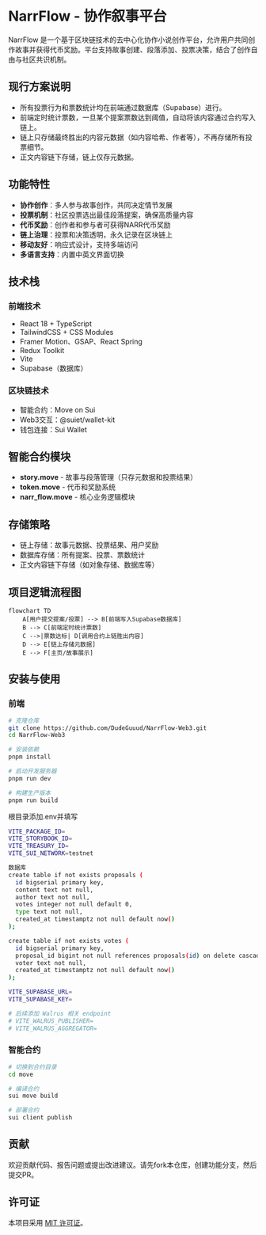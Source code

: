 # NarrFlow - 协作叙事平台

NarrFlow 是一个基于区块链技术的去中心化协作小说创作平台，允许用户共同创作故事并获得代币奖励。平台支持故事创建、段落添加、投票决策，结合了创作自由与社区共识机制。

## 现行方案说明
- 所有投票行为和票数统计均在前端通过数据库（Supabase）进行。
- 前端定时统计票数，一旦某个提案票数达到阈值，自动将该内容通过合约写入链上。
- 链上只存储最终胜出的内容元数据（如内容哈希、作者等），不再存储所有投票细节。
- 正文内容链下存储，链上仅存元数据。

## 功能特性
- **协作创作**：多人参与故事创作，共同决定情节发展
- **投票机制**：社区投票选出最佳段落提案，确保高质量内容
- **代币奖励**：创作者和参与者可获得NARR代币奖励
- **链上治理**：投票和决策透明，永久记录在区块链上
- **移动友好**：响应式设计，支持多端访问
- **多语言支持**：内置中英文界面切换

## 技术栈
### 前端技术
- React 18 + TypeScript
- TailwindCSS + CSS Modules
- Framer Motion、GSAP、React Spring
- Redux Toolkit
- Vite
- Supabase（数据库）

### 区块链技术
- 智能合约：Move on Sui
- Web3交互：@suiet/wallet-kit
- 钱包连接：Sui Wallet

## 智能合约模块
- **story.move** - 故事与段落管理（只存元数据和投票结果）
- **token.move** - 代币和奖励系统
- **narr_flow.move** - 核心业务逻辑模块

## 存储策略
- 链上存储：故事元数据、投票结果、用户奖励
- 数据库存储：所有提案、投票、票数统计
- 正文内容链下存储（如对象存储、数据库等）

## 项目逻辑流程图
```mermaid
flowchart TD
    A[用户提交提案/投票] --> B[前端写入Supabase数据库]
    B --> C[前端定时统计票数]
    C -->|票数达标| D[调用合约上链胜出内容]
    D --> E[链上存储元数据]
    E --> F[主页/故事展示]
```

## 安装与使用

### 前端
```bash
# 克隆仓库
git clone https://github.com/DudeGuuud/NarrFlow-Web3.git
cd NarrFlow-Web3

# 安装依赖
pnpm install

# 启动开发服务器
pnpm run dev

# 构建生产版本
pnpm run build
```

根目录添加.env并填写
```bash
VITE_PACKAGE_ID=
VITE_STORYBOOK_ID=
VITE_TREASURY_ID=
VITE_SUI_NETWORK=testnet

数据库
create table if not exists proposals (
  id bigserial primary key,
  content text not null,
  author text not null,
  votes integer not null default 0,
  type text not null,
  created_at timestamptz not null default now()
);

create table if not exists votes (
  id bigserial primary key,
  proposal_id bigint not null references proposals(id) on delete cascade,
  voter text not null,
  created_at timestamptz not null default now()
);

VITE_SUPABASE_URL=
VITE_SUPABASE_KEY=

# 后续添加 Walrus 相关 endpoint
# VITE_WALRUS_PUBLISHER=
# VITE_WALRUS_AGGREGATOR=
```

### 智能合约
```bash
# 切换到合约目录
cd move

# 编译合约
sui move build

# 部署合约
sui client publish
```

## 贡献
欢迎贡献代码、报告问题或提出改进建议。请先fork本仓库，创建功能分支，然后提交PR。

## 许可证
本项目采用 [MIT 许可证](LICENSE)。 

